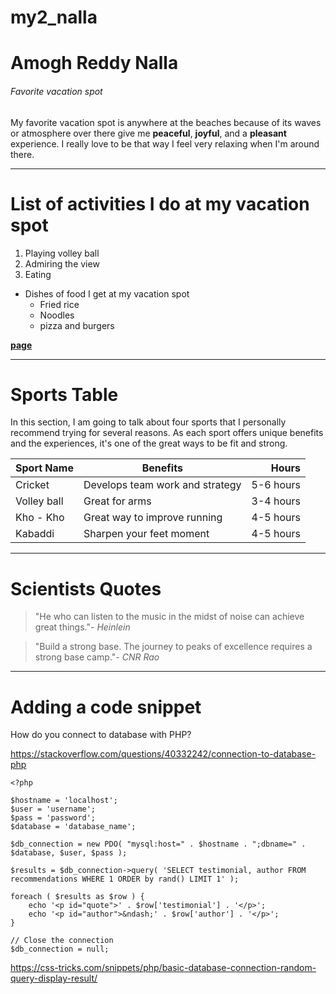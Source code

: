 # my2_nalla
# Amogh Reddy Nalla
###### Favorite vacation spot

My favorite vacation spot is anywhere at the beaches because of its waves or atmosphere over there give me **peaceful**, **joyful**, and a **pleasant** experience.
I really love to be that way
I feel very relaxing when I'm around there.

---

# List of activities I do at my vacation spot

1. Playing volley ball
2. Admiring the view
3. Eating

* Dishes of food I get at my vacation spot
    * Fried rice
    * Noodles
    * pizza and burgers

**[page](MyStats.md)** 

---

# Sports Table

In this section, I am going to talk about four sports that I personally recommend trying for several reasons. As each sport offers unique benefits and the experiences, it's one of the great ways to be fit and strong.

| Sport Name | Benefits | Hours |
| --- | --- | ---: |
| Cricket | Develops team work and strategy | 5-6 hours |
| Volley ball | Great for arms | 3-4 hours |
| Kho - Kho | Great way to improve running | 4-5 hours |
| Kabaddi | Sharpen your feet moment | 4-5 hours |

---

# Scientists Quotes

>"He who can listen to the music in the midst of noise can achieve great things."- *Heinlein*

>"Build a strong base. The journey to peaks of excellence requires a strong base camp."- *CNR Rao*

---

# Adding a code snippet

How do you connect to database with PHP?

<https://stackoverflow.com/questions/40332242/connection-to-database-php>

```
<?php

$hostname = 'localhost';
$user = 'username';
$pass = 'password';
$database = 'database_name';

$db_connection = new PDO( "mysql:host=" . $hostname . ";dbname=" . $database, $user, $pass );

$results = $db_connection->query( 'SELECT testimonial, author FROM recommendations WHERE 1 ORDER by rand() LIMIT 1' );

foreach ( $results as $row ) {
	echo '<p id="quote">' . $row['testimonial'] . '</p>';
	echo '<p id="author">&ndash;' . $row['author'] . '</p>';
}

// Close the connection
$db_connection = null;
```

<https://css-tricks.com/snippets/php/basic-database-connection-random-query-display-result/>


